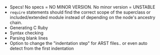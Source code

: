 * Specs! No specs = NO MINOR VERSION. No minor version = UNSTABLE
* `require` statements should find the correct scope of the superclass or included/extended module
  instead of depending on the node's ancestry chain.
* Generating C Ruby
* Syntax checking
* Parsing blank lines
* Option to change the "indentation step" for ARST files.. or even auto detect from the first indentation